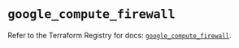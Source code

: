 # `google_compute_firewall`

Refer to the Terraform Registry for docs: [`google_compute_firewall`](https://registry.terraform.io/providers/hashicorp/google-beta/6.50.0/docs/resources/google_compute_firewall).
